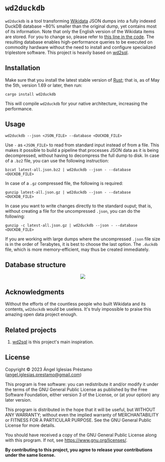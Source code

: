 # `wd2duckdb`

`wd2duckdb` is a tool transforming
[Wikidata](https://www.wikidata.org/wiki/Wikidata:Main_Page) JSON dumps
into a fully indexed DuckDB database ~80% smaller than the original
dump, yet contains most of its information. Note that only the English version of
the Wikidata items are stored. For you to change so, please refer to 
[this line in the code](https://github.com/angelip2303/wd2duckdb/blob/777f47d4ed386e79dba0d8529fced0efb78c6325/src/main.rs#LL23C1).
The resulting database enables high-performance queries to be executed on commodity
hardware without the need to install and configure specialized triplestore software. 
This project is heavily based on [wd2sql](https://github.com/p-e-w/wd2sql).

## Installation

Make sure that you install the latest stable version of 
[Rust](https://www.rust-lang.org/); that is, as of May the 5th, version 1.69 or
later, then run:

```
cargo install wd2duckdb
```

This will compile `wd2duckdb` for your native architecture, increasing the performance.

## Usage

```
wd2duckdb --json <JSON_FILE> --database <DUCKDB_FILE>
```

Use `-` as `<JSON_FILE>` to read from standard input instead of from a file.
This makes it possible to build a pipeline that processes JSON data as it is
being decompressed, without having to decompress the full dump to disk. In case
of a `.bz2` file, you can use the following instruction:

```
bzcat latest-all.json.bz2 | wd2duckdb --json - --database <DUCKDB_FILE>
```

In case of a `.gz` compressed file, the following is required:

```
gunzip latest-all.json.gz | wd2duckdb --json - --database <DUCKDB_FILE>
```

In case you want to write changes directly to the standard ouput; that is, without
creating a file for the uncompressed `.json`, you can do the following:

```
gunzip -c latest-all.json.gz | wd2duckdb --json - --database <DUCKDB_FILE>
```

If you are working with large dumps where the uncompressed `.json` file size is in
the order of Terabytes, it is best to choose the last option. The `.duckdb` file,
which is more memory-efficient, may thus be created immediately.

## Database structure

<p align="center">
  <img src="https://github.com/angelip2303/wd2duckdb/assets/65736636/d1380df4-834e-44a6-9b44-b6943ab1afc5" />
</p>

## Acknowledgments

Without the efforts of the countless people who built Wikidata and its
contents, `wd2duckdb` would be useless. It's truly impossible to praise
this amazing open data project enough.

## Related projects

1. [wd2sql](https://github.com/p-e-w/wd2sql) is this project's main 
inspiration.

## License

Copyright &copy; 2023 Ángel Iglesias Préstamo (<angel.iglesias.prestamo@gmail.com>)

This program is free software: you can redistribute it and/or modify
it under the terms of the GNU General Public License as published by
the Free Software Foundation, either version 3 of the License, or
(at your option) any later version.

This program is distributed in the hope that it will be useful,
but WITHOUT ANY WARRANTY; without even the implied warranty of
MERCHANTABILITY or FITNESS FOR A PARTICULAR PURPOSE.  See the
GNU General Public License for more details.

You should have received a copy of the GNU General Public License
along with this program.  If not, see <https://www.gnu.org/licenses/>.

**By contributing to this project, you agree to release your
contributions under the same license.**
